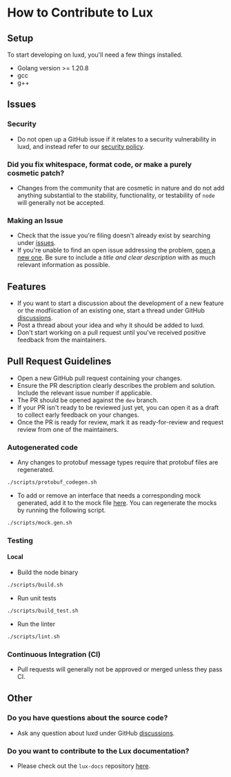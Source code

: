 # How to Contribute to Lux

## Setup

To start developing on luxd, you'll need a few things installed.

- Golang version >= 1.20.8
- gcc
- g++

## Issues

### Security

- Do not open up a GitHub issue if it relates to a security vulnerability in luxd, and instead refer to our [security policy](./SECURITY.md).

### Did you fix whitespace, format code, or make a purely cosmetic patch?

- Changes from the community that are cosmetic in nature and do not add anything substantial to the stability, functionality, or testability of `node` will generally not be accepted.

### Making an Issue

- Check that the issue you're filing doesn't already exist by searching under [issues](https://github.com/luxdefi/node/issues).
- If you're unable to find an open issue addressing the problem, [open a new one](https://github.com/luxdefi/node/issues/new/choose). Be sure to include a *title and clear description* with as much relevant information as possible.

## Features

- If you want to start a discussion about the development of a new feature or the modfiication of an existing one, start a thread under GitHub [discussions](https://github.com/luxdefi/node/discussions/categories/ideas).
- Post a thread about your idea and why it should be added to luxd.
- Don't start working on a pull request until you've received positive feedback from the maintainers.

## Pull Request Guidelines

- Open a new GitHub pull request containing your changes.
- Ensure the PR description clearly describes the problem and solution. Include the relevant issue number if applicable.
- The PR should be opened against the `dev` branch.
- If your PR isn't ready to be reviewed just yet, you can open it as a draft to collect early feedback on your changes.
- Once the PR is ready for review, mark it as ready-for-review and request review from one of the maintainers.

### Autogenerated code

- Any changes to protobuf message types require that protobuf files are regenerated.

```sh
./scripts/protobuf_codegen.sh
```

- To add or remove an interface that needs a corresponding mock generated, add it to the mock file [here](./scripts/mocks.mockgen.txt). You can regenerate the mocks by running the following script.

```sh
./scripts/mock.gen.sh
```

### Testing

#### Local

- Build the node binary

```sh
./scripts/build.sh
```

- Run unit tests

```sh
./scripts/build_test.sh
```

- Run the linter

```sh
./scripts/lint.sh
```

### Continuous Integration (CI)

- Pull requests will generally not be approved or merged unless they pass CI.

## Other

### Do you have questions about the source code?

- Ask any question about luxd under GitHub [discussions](https://github.com/luxdefi/node/discussions/categories/q-a).

### Do you want to contribute to the Lux documentation?

- Please check out the `lux-docs` repository [here](https://github.com/luxdefi/lux-docs).
